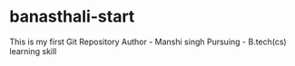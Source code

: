 # banasthali-start
This is my first Git Repository
Author - Manshi singh
Pursuing - B.tech(cs)
learning skill

